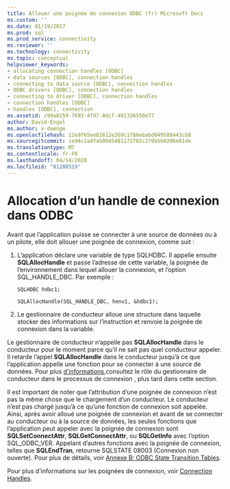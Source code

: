 ```yaml
---
title: Allouer une poignée de connexion ODBC (fr) Microsoft Docs
ms.custom: ''
ms.date: 01/19/2017
ms.prod: sql
ms.prod_service: connectivity
ms.reviewer: ''
ms.technology: connectivity
ms.topic: conceptual
helpviewer_keywords:
- allocating connection handles [ODBC]
- data sources [ODBC], connection handles
- connecting to data source [ODBC], connection handles
- ODBC drivers [ODBC], connection handles
- connecting to driver [ODBC], connection handles
- connection handles [ODBC]
- handles [ODBC], connection
ms.assetid: c99a8159-7693-4f97-8dcf-401336550e77
author: David-Engel
ms.author: v-daenge
ms.openlocfilehash: 12e9f65ee81612e269c1f86ebabd049588443cb8
ms.sourcegitcommit: ce94c2ad7a50945481172782c270b5b0206e61de
ms.translationtype: MT
ms.contentlocale: fr-FR
ms.lasthandoff: 04/14/2020
ms.locfileid: "81288519"
---
```

# <a name="allocating-a-connection-handle-odbc"></a>Allocation d’un handle de connexion dans ODBC
Avant que l’application puisse se connecter à une source de données ou à un pilote, elle doit allouer une poignée de connexion, comme suit :  
  
1.  L’application déclare une variable de type SQLHDBC. Il appelle ensuite **SQLAllocHandle** et passe l’adresse de cette variable, la poignée de l’environnement dans lequel allouer la connexion, et l’option SQL_HANDLE_DBC. Par exemple :  
  
    ```  
    SQLHDBC hdbc1;  
  
    SQLAllocHandle(SQL_HANDLE_DBC, henv1, &hdbc1);  
    ```  
  
2.  Le gestionnaire de conducteur alloue une structure dans laquelle stocker des informations sur l’instruction et renvoie la poignée de connexion dans la variable.  
  
 Le gestionnaire de conducteur n’appelle pas **SQLAllocHandle** dans le conducteur pour le moment parce qu’il ne sait pas quel conducteur appeler. Il retarde l’appel **SQLAllocHandle** dans le conducteur jusqu’à ce que l’application appelle une fonction pour se connecter à une source de données. Pour plus [d’informations,](../../../odbc/reference/develop-app/driver-manager-s-role-in-the-connection-process.md)consultez le rôle du gestionnaire de conducteur dans le processus de connexion , plus tard dans cette section.  
  
 Il est important de noter que l’attribution d’une poignée de connexion n’est pas la même chose que le chargement d’un conducteur. Le conducteur n’est pas chargé jusqu’à ce qu’une fonction de connexion soit appelée. Ainsi, après avoir alloué une poignée de connexion et avant de se connecter au conducteur ou à la source de données, les seules fonctions que l’application peut appeler avec la poignée de connexion sont **SQLSetConnectAttr**, **SQLGetConnectAttr**, ou **SQLGetInfo** avec l’option SQL_ODBC_VER. Appelant d’autres fonctions avec la poignée de connexion, telles que **SQLEndTran**, retourne SQLSTATE 08003 (Connexion non ouverte). Pour plus de détails, voir [Annexe B: ODBC State Transition Tables](../../../odbc/reference/appendixes/appendix-b-odbc-state-transition-tables.md).  
  
 Pour plus d’informations sur les poignées de connexion, voir [Connection Handles](../../../odbc/reference/develop-app/connection-handles.md).
